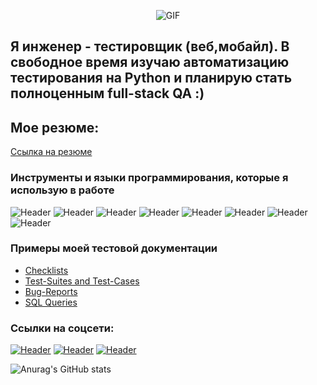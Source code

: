 <div align="center">

![GIF](https://media.giphy.com/media/3o6Mbbs879ozZ9Yic0/giphy.gif)

</div>



## Я инженер - тестировщик (веб,мобайл). В свободное время изучаю автоматизацию тестирования на Python и планирую стать полноценным full-stack QA :)
## Мое резюме:
[Ссылка на резюме](https://drive.google.com/file/d/1HaeXlUL-Wttj7Vw5niHmE1ggbuYMVVBs/view?usp=sharing/)


### Инструменты и языки программирования, которые я использую в работе
![Header](https://img.shields.io/badge/Jira-090909?style=for-the-badge&logo=jira&logoColor=136be1)
![Header](https://img.shields.io/badge/Postman-090909?style=for-the-badge&logo=postman&logoColor=f76935)
![Header](https://img.shields.io/badge/Github-090909?style=for-the-badge&logo=github&logoColor=8cc4d7)
![Header](https://img.shields.io/badge/Figma-090909?style=for-the-badge&logo=figma&logoColor=7d5fa6)
![Header](https://img.shields.io/badge/MySQL-090909?style=for-the-badge&logo=mysql&logoColor=00618a)
![Header](https://img.shields.io/badge/DevTools-090909?style=for-the-badge&logo=googlechrome&logoColor=2674f2)
![Header](https://img.shields.io/badge/TestRail-090909?style=for-the-badge&logo=&logoColor=71b556)
![Header](https://img.shields.io/badge/Fiddler-090909?style=for-the-badge&logo=fiddler&logoColor=8cc4d7)

### Примеры моей тестовой документации

- [Checklists](https://github.com/Woterminze/Woterminze)
- [Test-Suites and Test-Cases](https://github.com/Woterminze/Woterminze)
- [Bug-Reports](https://github.com/Woterminze/Woterminze)
- [SQL Queries](https://github.com/Woterminze/Woterminze)

### Ссылки на соцсети:
[![Header](https://img.shields.io/badge/Instagram-090909?style=for-the-badge&logo=instagram&logoColor=9939a3)](https://www.instagram.com/woterminze/)
[![Header](https://img.shields.io/badge/Telegram-090909?style=for-the-badge&logo=telegram&logoColor=31a5db)](https://t.me/Woterminze)
[![Header](https://img.shields.io/badge/Linkedin-090909?style=for-the-badge&logo=linkedin&logoColor=0073b1)](https://www.linkedin.com/in/Woterminze/)


![Anurag's GitHub stats](https://github-readme-stats.vercel.app/api?username=Woterminze&show_icons=true&theme=radical)